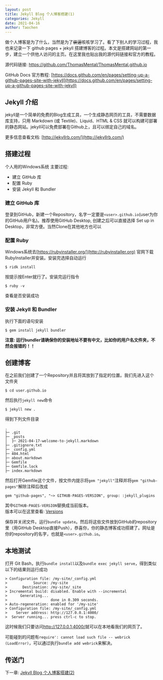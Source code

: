 ```yaml
---
layout: post
title: Jekyll Blog 个人博客搭建(1)
categories: Jekyll
date: 2021-04-16
author: Taochen
---
```

 
做个人博客是为了什么，当然是为了~~装逼~~咳咳学习了。看了下别人的学习过程，我也来记录一下 github pages + jekyll 搭建博客的过程。本文是搭建网站的第一步，建立一个供他人访问的主页。在这里我也贴出我的源代码链接和官方的教程。

源代码链接: <https://github.com/ThomasMental/ThomasMental.github.io>

GitHub Docs 官方教程: 
[https://docs.github.com/en/pages/setting-up-a-github-pages-site-with-jekyll](https://docs.github.com/en/pages/setting-up-a-github-pages-site-with-jekyll)

## Jekyll 介绍

jekyll是一个简单的免费的Blog生成工具，一个生成静态网页的工具，不需要数据库支持，只用 Markdown (或 Textile)、Liquid、HTML & CSS 就可以构建可部署的静态网站。jekyll可以免费部署在Github上，且可以绑定自己的域名。

更多信息查看文档: [http://jekyllrb.com/](http://jekyllrb.com/)

## 搭建过程

个人用的Windows系统
主要过程: 
* 建立 GitHub 库
* 配置 Ruby
* 安装 Jekyll 和 Bundler

### 建立 GitHub 库

登录到GitHub，新建一个Repository，名字一定要是```<user>.github.io```(user为你的GitHub用户名)。推荐使用GitHub Desktop, 创建之后可以直接选择 Set up in Desktop，非常方便。当然Clone在其他地方也可以

### 配置 Ruby

Windows系统去[https://rubyinstaller.org/](http://rubyinstaller.org)
官网下载RubyInstaller并安装。安装完选择自动运行 

```
$ ridk install
```

按提示按Enter就行了。安装完运行指令

```
$ ruby -v
```

查看是否安装成功


### 安装 Jekyll 和 Bundler

执行下面的语句安装

```
$ gem install jekyll bundler
```

**注意: 运行bundler请确保你的安装地址不要有中文，比如你的用户名文件夹，不然会报错的！！** 

## 创建博客

在之前我们创建了一个Repository并且将其放到了指定的位置。我们先进入这个文件夹

```
$ cd user.github.io
```

然后执行```jekyll new```命令

```
$ jekyll new . 
```

得到下列文件目录

```
.
├─ .git
├─ _posts
│  ├─ 2021-04-17-welcome-to-jekyll.markdown
├─ .gitignore.txt
├─ _config.yml
├─ 404.html
├─ about.markdown
├─ Gemfile
├─ Gemfile.lock
├─ index.markdown
```

然后打开Gemfile这个文件，按文件内提示将```gem "jekyll"```注释并将```gem "github-pages"```解除注释后改成

```
gem "github-pages", "~> GITHUB-PAGES-VERSION", group: :jekyll_plugins
```

其中```GITHUB-PAGES-VERSION```替换成当前版本。<br>
版本可以在这里查看: [Versions](https://pages.github.com/versions/) <br>

保存并关闭文件。运行```bundle update```。然后将这些文件放到GitHub的repository里（用GitHub Desktop直接Push），恭喜你，你的静态博客成功搭建了。网址是你的repository的名字，也就是```<user>.github.io```。

## 本地测试

打开 Git Bash，执行```bundle install```以及```bundle exec jekyll serve```，得到类似以下的结果则运行成功

```
> Configuration file: /my-site/_config.yml
>            Source: /my-site
>       Destination: /my-site/_site
> Incremental build: disabled. Enable with --incremental
>      Generating...
>                    done in 0.309 seconds.
> Auto-regeneration: enabled for '/my-site'
> Configuration file: /my-site/_config.yml
>    Server address: http://127.0.0.1:4000/
>  Server running... press ctrl-c to stop.
```

这时候我们只要访问<http://127.0.0.1:4000/>就可以在本地看我们的网页了。

可能碰到的问题有```require': cannot load such file -- webrick (LoadError)```，可以通过执行```bundle add webrick```来解决。

## 传送门

下一章: [Jekyll Blog 个人博客搭建(2)](https://thomasmental.github.io/2021/04/20/Jekyll-2/)

